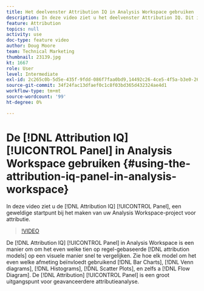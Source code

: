 ```yaml
---
title: Het deelvenster Attribution IQ in Analysis Workspace gebruiken
description: In deze video ziet u het deelvenster Attribution IQ. Dit is een fantastische beginplaats voor het maken van een Analysis Workspace-project voor toewijzing.
feature: Attribution
topics: null
activity: use
doc-type: feature video
author: Doug Moore
team: Technical Marketing
thumbnail: 23139.jpg
kt: 1667
role: User
level: Intermediate
exl-id: 2c265c0b-5d5e-435f-9fdd-086f7faa0bd9,14492c26-4ce5-4f5a-b3e0-2605f59cfca9
source-git-commit: 34f24fac13dfaef0c1c8f03bd365d432324ae4d1
workflow-type: tm+mt
source-wordcount: '99'
ht-degree: 0%

---
```


# De [!DNL Attribution IQ] [!UICONTROL Panel] in Analysis Workspace gebruiken {#using-the-attribution-iq-panel-in-analysis-workspace}

In deze video ziet u de [!DNL Attribution IQ] [!UICONTROL Panel], een geweldige startpunt bij het maken van uw Analysis Workspace-project voor attributie.

>[!VIDEO](https://video.tv.adobe.com/v/23139/?quality=12)

De [!DNL Attribution IQ] [!UICONTROL Panel] in Analysis Workspace is een manier om om het even welke tien op regel-gebaseerde [!DNL attribution models] op een visuele manier snel te vergelijken. Zie hoe elk model om het even welke afmeting beïnvloedt gebruikend [!DNL Bar Charts], [!DNL Venn diagrams], [!DNL Histograms], [!DNL Scatter Plots], en zelfs a [!DNL Flow Diagram]. De [!DNL Attribution] [!UICONTROL Panel] is een groot uitgangspunt voor geavanceerdere attributieanalyse.
